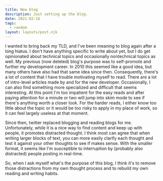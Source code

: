 ```yaml
---
title: New blog
description: Just setting up the blog. 
date: 2021-02-16
tags:
  - random
layout: layouts/post.njk
---
```


I wanted to bring back my TLD, and I've been meaning to blog again
after a long hiatus. I don't have anything specific to write about
yet, but I do get opinionated about technical topics and occasionally
nontechnical topics as well.  My previous (now deleted) blog's purpose
was to self-promote and further my development career. In 2010 this
seemed like a good idea, but many others have also had that same idea
since then. Consequently, there's a lot of content that I have trouble
motivating myself to read.  There are a lot of intro-level articles
made by and for the new developer.  Occasionally, I can also find
something more specialized and difficult that seems interesting. At
this point I'm too impatient for the easy reads and after paying
attention for a minute or two will jump into skim mode to see if
there's anything worth a closer look.  For the harder reads, I either
know too little about the topic or it would be too risky to apply in
my place of work, so it can feel largely useless at that moment.

Since then, twitter replaced blogging and reading blogs for me.
Unfortunately, while it is a nice way to find content and keep up with
people, it promotes distracted thought. I think most can agree that
when writing larger blocks of text, you can more easily clarify each
thought and test it against your other thoughts to see if makes
sense. With the smaller format, it seems like I'm susceptible to
interruption by (probably also distracted) people posting in
real-time.

So, when I ask myself what's the purpose of this blog, I think it's to
remove those distractions from my own thought process and to rebuild
my own reading and writing habits.

